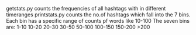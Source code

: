 getstats.py counts the frequencies of all hashtags with in different timeranges
printstats.py counts the no.of hashtags which fall into the 7 bins. Each bin has a specific range of counts pf words like 10-100
The seven bins are:
		1-10
		10-20
		20-30
		30-50
		50-100
		100-150
		150-200
		>200